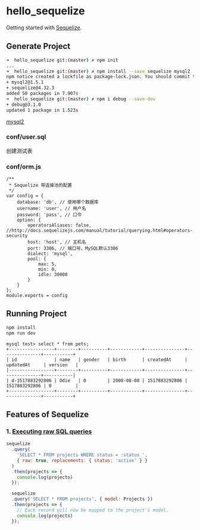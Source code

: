 # hello_sequelize

Getting started with [Sequelize](http://wiki.li3huo.com/NodeJS_ORM_Solutions#Sequelize).

## Generate Project

```bash
➜  hello_sequelize git:(master) ✗ npm init
...
➜  hello_sequelize git:(master) ✗ npm install --save sequelize mysql2
npm notice created a lockfile as package-lock.json. You should commit this file.
+ mysql2@1.5.1
+ sequelize@4.32.3
added 50 packages in 7.907s
➜  hello_sequelize git:(master) ✗ npm i debug --save-dev
+ debug@3.1.0
updated 1 package in 1.523s
```

[mysql2](https://www.npmjs.com/package/mysql2)

### conf/user.sql
创建测试表

### conf/orm.js

```JS
/**
 * Sequelize 带连接池的配置
 */
var config = {
    database: 'db', // 使用哪个数据库
    username: 'user', // 用户名
    password: 'pass', // 口令
    option: {
        operatorsAliases: false, //http://docs.sequelizejs.com/manual/tutorial/querying.html#operators-security
        host: 'host', // 主机名
        port: 3306, // 端口号，MySQL默认3306
        dialect: 'mysql',
        pool: {
            max: 5,
            min: 0,
            idle: 30000
        }
    }
};
module.exports = config 
```


## Running Project

```bash
npm install
npm run dev
```

```mysql
mysql test> select * from pets;
+-----------------+--------+----------+------------+---------------+---------------+-----------+
| id              | name   | gender   | birth      | createdAt     | updatedAt     | version   |
|-----------------+--------+----------+------------+---------------+---------------+-----------|
| d-1517883292806 | Odie   | 0        | 2008-08-08 | 1517883292806 | 1517883292806 | 0         |
+-----------------+--------+----------+------------+---------------+---------------+-----------+
```

## Features of Sequelize

### 1. [Executing raw SQL queries](http://docs.sequelizejs.com/manual/installation/usage.html#executing-raw-sql-queries)

```javascript
sequelize
  .query(
    'SELECT * FROM projects WHERE status = :status ',
    { raw: true, replacements: { status: 'active' } }
  )
  .then(projects => {
    console.log(projects)
  });

  sequelize
  .query('SELECT * FROM projects', { model: Projects })
  .then(projects => {
    // Each record will now be mapped to the project's model.
    console.log(projects)
  });
```

